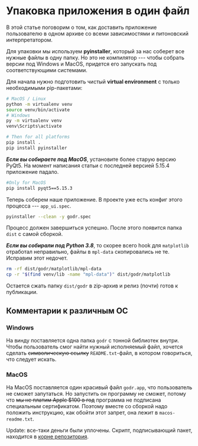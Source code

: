 # Упаковка приложения в один файл

В этой статье поговорим о том, как доставить приложение пользователю
в одном архиве со всеми зависимостями и питоновский интерпретатором.

Для упаковки мы используем **pyinstaller**, который за нас соберет
все нужные файлы в одну папку. Но это не компилятор --- чтобы собрать
версии под Windows и MacOS, придется его запускать под соответствующими
системами.

Для начала нужно подготовить чистый **virtual environment** с только
необходимыми pip-пакетами:

```bash
# MacOS / Linux
python -m virtualenv venv
source venv/bin/activate
# Windows
py -m virtualenv venv
venv\Scripts\activate

# Then for all platforms
pip install .
pip install pyinstaller
```

***Если вы собираете под MacOS***, установите более старую версию PyQt5.
На момент написания статьи с последней версией 5.15.4 приложение
падало.

```bash
#Only for MacOS
pip install pyqt5==5.15.3
```

Теперь соберем наше приложение. В проекте уже есть конфиг этого
процесса --- `app_ui.spec`.

```bash
pyinstaller --clean -y godr.spec
```

Процесс должен завершиться успешно. После этого появится папка `dist` с
самой сборкой. 

***Если вы собирали под Python 3.8***, то скорее всего hook для 
`matplotlib` отработал неправильно, файлы в `mpl-data` скопировались
не те. Исправим этот недочет.

```bash
rm -rf dist/godr/matplotlib/mpl-data
cp -r "$(find venv/lib -name "mpl-data")" dist/godr/matplotlib
```

Остается сжать папку `dist/godr` в zip-архив и релиз (почти) готов к
публикации.

## Комментарии к различным ОС

### Windows

На винду поставляется одна папка `godr` с тонной библиотек внутри.
Чтобы пользователь смог найти нужный исполняемый файл, хочется сделать
~~символическую ссылку~~ `README.txt`-файл, в котором говориться, что
следует искать.

### MacOS

На MacOS поставляется один красивый файл `godr.app`, что пользователь
не сможет запутаться. Но запустить он программу не сможет, потому что
~~мы не платим Apple $100 в год~~ программа не подписана специальным
сертификатом. Поэтому вместе со сборкой надо положить инструкцию,
как обойти этот запрет, она лежит в `macos-readme.txt`.

Update: все-таки деньги были уплочены. Скрипт, подписывающий пакет,
находится в [корне репозитория](../sign-bundle-mac.sh).
